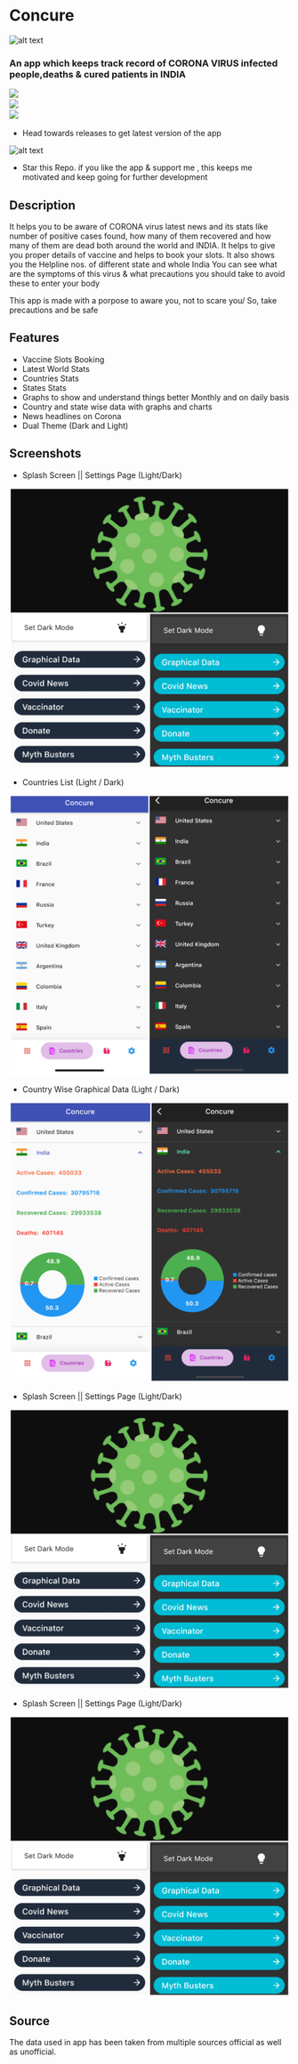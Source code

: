# Concure
![alt text](https://github.com/KejariwalAyush/NCOV-19/blob/master/assets/icon.png)

### An app which keeps track record of CORONA VIRUS infected people,deaths & cured patients in INDIA 

![](https://img.shields.io/badge/Language-Dart-blue)   
![](https://img.shields.io/badge/SDK-Flutter-yellow)   
![](https://img.shields.io/badge/Download-Concure--19-orange)  
* Head towards releases to get latest version of the app

![alt text](http://icons.iconarchive.com/icons/paomedia/small-n-flat/64/star-alt-icon.png) 
* Star this Repo. if you like the app & support me , this keeps me motivated and keep going for further development

## Description 
It helps you to be aware of CORONA virus latest news and its stats like number of positive cases found, how many of them recovered and how many of them are dead both around the world and INDIA.
It helps to give you proper details of vaccine and helps to book your slots.
It also shows you the Helpline nos. of different state and whole India
You can see what are the symptoms of this virus & what precautions you should take to avoid these to enter your body

This app is made with a porpose to aware you, not to scare you/ So, take precautions and be safe 

## Features
* Vaccine Slots Booking  
* Latest World Stats
* Countries Stats
* States Stats
* Graphs to show and understand things better Monthly and on daily basis
* Country and state wise data with graphs and charts
* News headlines on Corona 
* Dual Theme (Dark and Light)


## Screenshots
* Splash Screen || Settings Page (Light/Dark)

![alt text](https://github.com/SiddhantJaiswal-0125/Concure/blob/main/assets/splash.jpg)

* Countries List (Light / Dark)

![alt text](https://github.com/SiddhantJaiswal-0125/Concure/blob/main/assets/countriesList.jpg)


* Country Wise Graphical Data (Light / Dark)

![alt text](https://github.com/SiddhantJaiswal-0125/Concure/blob/main/assets/CountriesCollage.jpg)


* Splash Screen || Settings Page (Light/Dark)

![alt text](https://github.com/SiddhantJaiswal-0125/Concure/blob/main/assets/splash.jpg)


* Splash Screen || Settings Page (Light/Dark)

![alt text](https://github.com/SiddhantJaiswal-0125/Concure/blob/main/assets/splash.jpg)




 
## Source
The data used in app has been taken from multiple sources official as well as unofficial. 
